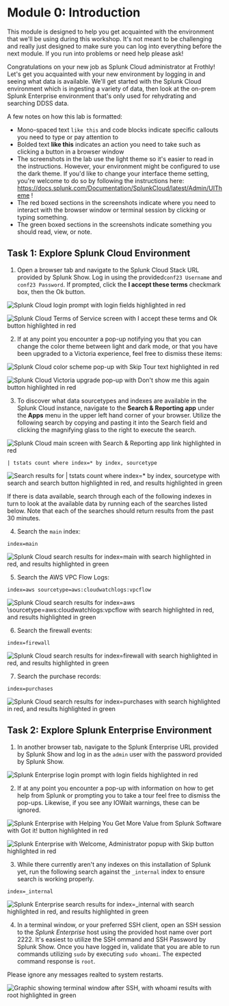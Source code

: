 # Module 0: Introduction 

This module is designed to help you get acquainted with the environment that we'll be using during this workshop.  It's not meant to be challenging and really just designed to make sure you can log into everything before the next module.  If you run into problems or need help please ask!

Congratulations on your new job as Splunk Cloud administrator at Frothly!  Let's get you acquainted with your new environment by logging in and seeing what data is available.  We'll get started with the Splunk Cloud environment which is ingesting a variety of data, then look at the on-prem Splunk Enterprise environment that's only used for rehydrating and searching DDSS data.

A few notes on how this lab is formatted:
- Mono-spaced text `like this` and code blocks indicate specific callouts you need to type or pay attention to
- Bolded text **like this** indicates an action you need to take such as clicking a button in a browser window
- The screenshots in the lab use the light theme so it's easier to read in the instructions.  However, your environment might be configured to use the dark theme.  If you'd like to change your interface theme setting, you're welcome to do so by following the instructions here: https://docs.splunk.com/Documentation/SplunkCloud/latest/Admin/UITheme !
- The red boxed sections in the screenshots indicate where you need to interact with the browser window or terminal session by clicking or typing something.
- The green boxed sections in the screenshots indicate something you should read, view, or note.

## Task 1: Explore Splunk Cloud Environment

1. Open a browser tab and navigate to the Splunk Cloud Stack URL provided by Splunk Show.  Log in using the provided`conf23 Username` and `conf23 Password`.  If prompted, click the **I accept these terms** checkmark box, then the Ok button.

![Splunk Cloud login prompt with login fields highlighted in red](https://github.com/preeves-splunk/pla1750b/blob/main/assets/module_0/0_1.png?raw=true)

![Splunk Cloud Terms of Service screen with I accept these terms and Ok button highlighted in red](https://github.com/preeves-splunk/pla1750b/blob/main/assets/module_0/0_2.png?raw=true)

2. If at any point you encounter a pop-up notifying you that you can change the color theme between light and dark mode, or that you have been upgraded to a Victoria experience, feel free to dismiss these items:

![Splunk Cloud color scheme pop-up with Skip Tour text highlighted in red](https://github.com/preeves-splunk/pla1750b/blob/main/assets/module_0/0_13.png?raw=true)

![Splunk Cloud Victoria upgrade pop-up with Don't show me this again button highlighted in red](https://github.com/preeves-splunk/pla1750b/blob/main/assets/module_0/0_14.png?raw=true)


3. To discover what data sourcetypes and indexes are available in the Splunk Cloud instance, navigate to the **Search & Reporting app** under the **Apps** menu in the upper left hand corner of your browser.  Utilize the following search by copying and pasting it into the Search field and clicking the magnifying glass to the right to execute the search.

![Splunk Cloud main screen with Search & Reporting app link highlighted in red](https://github.com/preeves-splunk/pla1750b/blob/main/assets/module_0/0_3.png?raw=true)

```
| tstats count where index=* by index, sourcetype
```

![Search results for | tstats count where index=* by index, sourcetype with search and search button highlighted in red, and results highlighted in green](https://github.com/preeves-splunk/pla1750b/blob/main/assets/module_0/0_4.png?raw=true)

If there is data available, search through each of the following indexes in turn to look at the available data by running each of the searches listed below.  Note that each of the searches should return results from the past 30 minutes.

4. Search the `main` index:

```
index=main
```

![Splunk Cloud search results for index=main with search highlighted in red, and results highlighted in green](https://github.com/preeves-splunk/pla1750b/blob/main/assets/module_0/0_5.png?raw=true)

5. Search the AWS VPC Flow Logs:

```
index=aws sourcetype=aws:cloudwatchlogs:vpcflow
```

![Splunk Cloud search results for index=aws \sourcetype=aws:cloudwatchlogs:vpcflow with search highlighted in red, and results highlighted in green](https://github.com/preeves-splunk/pla1750b/blob/main/assets/module_0/0_6.png?raw=true)

6. Search the firewall events:

```
index=firewall
```

![Splunk Cloud search results for index=firewall with search highlighted in red, and results highlighted in green](https://github.com/preeves-splunk/pla1750b/blob/main/assets/module_0/0_7.png?raw=true)

7. Search the purchase records:

```
index=purchases
```

![Splunk Cloud search results for index=purchases with search highlighted in red, and results highlighted in green](https://github.com/preeves-splunk/pla1750b/blob/main/assets/module_0/0_8.png?raw=true)

## Task 2: Explore Splunk Enterprise Environment

1. In another browser tab, navigate to the Splunk Enterprise URL provided by Splunk Show and log in as the `admin` user with the password provided by Splunk Show.

![Splunk Enterprise login prompt with login fields highlighted in red](https://github.com/preeves-splunk/pla1750b/blob/main/assets/module_0/0_10.png?raw=true)

2. If at any point you encounter a pop-up with information on how to get help from Splunk or prompting you to take a tour feel free to dismiss the pop-ups.  Likewise, if you see any IOWait warnings, these can be ignored.

![Splunk Enterprise with Helping You Get More Value from Splunk Software with Got it! button highlighted in red](https://github.com/preeves-splunk/pla1750b/blob/main/assets/module_0/0_15.png?raw=true)

![Splunk Enterprise with Welcome, Administrator popup with Skip button highlighted in red](https://github.com/preeves-splunk/pla1750b/blob/main/assets/module_0/0_16.png?raw=true)

3. While there currently aren't any indexes on this installation of Splunk yet, run the following search against the `_internal` index to ensure search is working properly.


```
index=_internal
```

![Splunk Enterprise search results for index=_internal with search highlighted in red, and results highlighted in green](https://github.com/preeves-splunk/pla1750b/blob/main/assets/module_0/0_9.png?raw=true)

4. In a terminal window, or your preferred SSH client, open an SSH session to the *Splunk Enterprise* host using the provided host name over port 2222.  It's easiest to utilize the SSH ommand and SSH Password by Splunk Show.  Once you have logged in, validate that you are able to run commands utilizing `sudo` by executing `sudo whoami`.  The expected command response is `root`.

Please ignore any messages realted to system restarts.

![Graphic showing terminal window after SSH, with whoami results with root highlighted in green](https://github.com/preeves-splunk/pla1750b/blob/main/assets/module_0/0_12.png?raw=true)